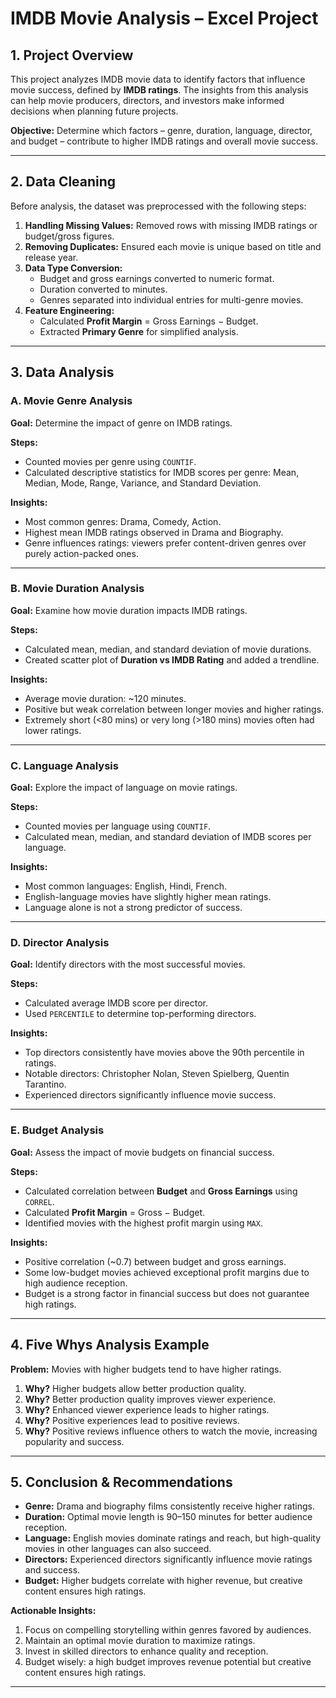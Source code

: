 # IMDB Movie Analysis – Excel Project 

## 1. Project Overview

This project analyzes IMDB movie data to identify factors that influence movie success, defined by **IMDB ratings**. The insights from this analysis can help movie producers, directors, and investors make informed decisions when planning future projects.

**Objective:** Determine which factors – genre, duration, language, director, and budget – contribute to higher IMDB ratings and overall movie success.

---

## 2. Data Cleaning

Before analysis, the dataset was preprocessed with the following steps:

1. **Handling Missing Values:** Removed rows with missing IMDB ratings or budget/gross figures.
2. **Removing Duplicates:** Ensured each movie is unique based on title and release year.
3. **Data Type Conversion:**  
   - Budget and gross earnings converted to numeric format.  
   - Duration converted to minutes.  
   - Genres separated into individual entries for multi-genre movies.
4. **Feature Engineering:**  
   - Calculated **Profit Margin** = Gross Earnings − Budget.  
   - Extracted **Primary Genre** for simplified analysis.

---

## 3. Data Analysis

### A. Movie Genre Analysis
**Goal:** Determine the impact of genre on IMDB ratings.  

**Steps:**  
- Counted movies per genre using `COUNTIF`.  
- Calculated descriptive statistics for IMDB scores per genre: Mean, Median, Mode, Range, Variance, and Standard Deviation.

**Insights:**  
- Most common genres: Drama, Comedy, Action.  
- Highest mean IMDB ratings observed in Drama and Biography.  
- Genre influences ratings: viewers prefer content-driven genres over purely action-packed ones.

---

### B. Movie Duration Analysis
**Goal:** Examine how movie duration impacts IMDB ratings.  

**Steps:**  
- Calculated mean, median, and standard deviation of movie durations.  
- Created scatter plot of **Duration vs IMDB Rating** and added a trendline.

**Insights:**  
- Average movie duration: ~120 minutes.  
- Positive but weak correlation between longer movies and higher ratings.  
- Extremely short (<80 mins) or very long (>180 mins) movies often had lower ratings.

---

### C. Language Analysis
**Goal:** Explore the impact of language on movie ratings.  

**Steps:**  
- Counted movies per language using `COUNTIF`.  
- Calculated mean, median, and standard deviation of IMDB scores per language.

**Insights:**  
- Most common languages: English, Hindi, French.  
- English-language movies have slightly higher mean ratings.  
- Language alone is not a strong predictor of success.

---

### D. Director Analysis
**Goal:** Identify directors with the most successful movies.  

**Steps:**  
- Calculated average IMDB score per director.  
- Used `PERCENTILE` to determine top-performing directors.

**Insights:**  
- Top directors consistently have movies above the 90th percentile in ratings.  
- Notable directors: Christopher Nolan, Steven Spielberg, Quentin Tarantino.  
- Experienced directors significantly influence movie success.

---

### E. Budget Analysis
**Goal:** Assess the impact of movie budgets on financial success.  

**Steps:**  
- Calculated correlation between **Budget** and **Gross Earnings** using `CORREL`.  
- Calculated **Profit Margin** = Gross − Budget.  
- Identified movies with the highest profit margin using `MAX`.

**Insights:**  
- Positive correlation (~0.7) between budget and gross earnings.  
- Some low-budget movies achieved exceptional profit margins due to high audience reception.  
- Budget is a strong factor in financial success but does not guarantee high ratings.

---

## 4. Five Whys Analysis Example
**Problem:** Movies with higher budgets tend to have higher ratings.  

1. **Why?** Higher budgets allow better production quality.  
2. **Why?** Better production quality improves viewer experience.  
3. **Why?** Enhanced viewer experience leads to higher ratings.  
4. **Why?** Positive experiences lead to positive reviews.  
5. **Why?** Positive reviews influence others to watch the movie, increasing popularity and success.

---

## 5. Conclusion & Recommendations

- **Genre:** Drama and biography films consistently receive higher ratings.  
- **Duration:** Optimal movie length is 90–150 minutes for better audience reception.  
- **Language:** English movies dominate ratings and reach, but high-quality movies in other languages can also succeed.  
- **Directors:** Experienced directors significantly influence movie ratings and success.  
- **Budget:** Higher budgets correlate with higher revenue, but creative content ensures high ratings.

**Actionable Insights:**  
1. Focus on compelling storytelling within genres favored by audiences.  
2. Maintain an optimal movie duration to maximize ratings.  
3. Invest in skilled directors to enhance quality and reception.  
4. Budget wisely: a high budget improves revenue potential but creative content ensures high ratings.

---
